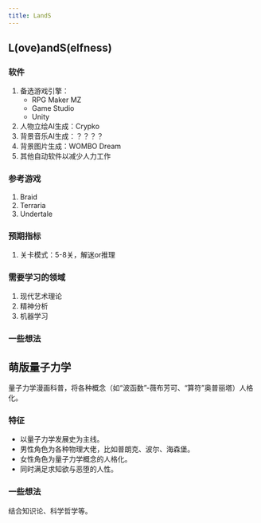 ```yaml
---
title: LandS
---
```


## L(ove)andS(elfness)

### 软件
1. 备选游戏引擎： 
   - RPG Maker MZ
   - Game Studio
   - Unity
2. 人物立绘AI生成：Crypko
3. 背景音乐AI生成：？？？？
4. 背景图片生成：WOMBO Dream
5. 其他自动软件以减少人力工作

### 参考游戏
1. Braid
2. Terraria
3. Undertale

### 预期指标
1. 关卡模式：5-8关，解迷or推理

### 需要学习的领域
1. 现代艺术理论
2. 精神分析
3. 机器学习

### 一些想法

## 萌版量子力学

量子力学漫画科普，将各种概念（如“波函数”-薇布芳可、“算符”奥普丽塔）人格化。

### 特征

* 以量子力学发展史为主线。
* 男性角色为各种物理大佬，比如普朗克、波尔、海森堡。
* 女性角色为量子力学概念的人格化。
* 同时满足求知欲与恶堕的人性。

### 一些想法

结合知识论、科学哲学等。


